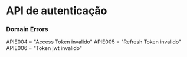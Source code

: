 # API de autenticação

### Domain Errors

  APIE004 = "Access Token invalido"
  APIE005 = "Refresh Token invalido"  
  APIE006 = "Token jwt invalido"  